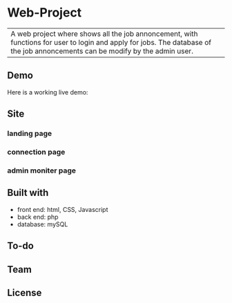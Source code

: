 <!-- la syntaxe pour markdown
https://www.freecodecamp.org/news/how-to-use-markdown-in-vscode/ 
an example of web app read me
https://github.com/iharsh234/WebApp#readme
-->
# Web-Project
<table>
<tr>
<td>
A web project where shows all the job annoncement, with functions for user to login and apply for jobs.
The database of the job annoncements can be modify by the admin user.
</td>
</tr>
</table>

## Demo
Here is a working live demo: 

## Site

### landing page 
### connection page 
### admin moniter page


## Built with
- front end: html, CSS, Javascript
- back end: php
- database: mySQL

## To-do

## Team

## License

